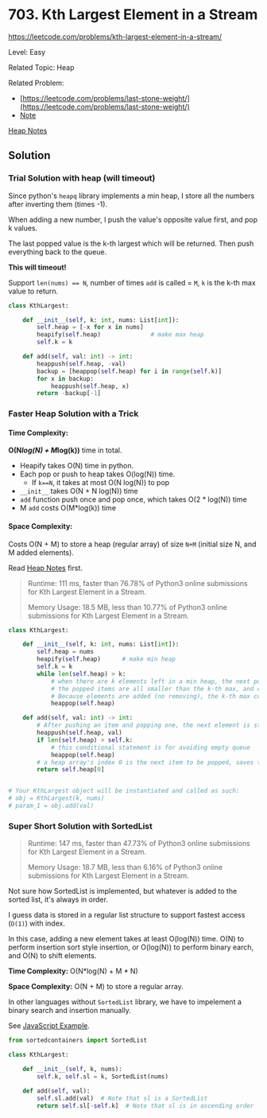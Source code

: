 # 703. Kth Largest Element in a Stream

https://leetcode.com/problems/kth-largest-element-in-a-stream/

Level: Easy

Related Topic: Heap

Related Problem:

- [https://leetcode.com/problems/last-stone-weight/](https://leetcode.com/problems/last-stone-weight/)
- [Note](../1046.Last-Stone-Weight/README.md)

[Heap Notes](../../../Technique/heap.md)

## Solution

### Trial Solution with heap (will timeout)

Since python's `heapq` library implements a min heap, I store all the numbers after inverting them (times -1).

When adding a new number, I push the value's opposite value first, and pop k values.

The last popped value is the k-th largest which will be returned. Then push everything back to the queue.

**This will timeout!**

Support `len(nums) == N`, number of times `add` is called = `M`, `k` is the k-th max value to return.

```python
class KthLargest:

    def __init__(self, k: int, nums: List[int]):
        self.heap = [-x for x in nums]
        heapify(self.heap)				# make max heap
        self.k = k

    def add(self, val: int) -> int:
        heappush(self.heap, -val)
        backup = [heappop(self.heap) for i in range(self.k)]
        for x in backup:
            heappush(self.heap, x)
        return -backup[-1]
```

### Faster Heap Solution with a Trick

#### Time Complexity:

**O(N*log(N) + M*log(k))** time in total.

- Heapify takes O(N) time in python.
- Each pop or push to heap takes O(log(N)) time.
  - If `k==N`, it takes at most O(N log(N)) to pop
- `__init__` takes O(N + N log(N)) time
- `add` function push once and pop once, which takes O(2 \* log(N)) time
- M `add` costs O(M\*log(k)) time

#### Space Complexity:

Costs O(N + M) to store a heap (regular array) of size `N+M` (initial size N, and M added elements).

Read [Heap Notes](../../../Technique/heap.md) first.

> Runtime: 111 ms, faster than 76.78% of Python3 online submissions for Kth Largest Element in a Stream.
> 
> Memory Usage: 18.5 MB, less than 10.77% of Python3 online submissions for Kth Largest Element in a Stream.

```python
class KthLargest:

    def __init__(self, k: int, nums: List[int]):
        self.heap = nums
        heapify(self.heap)      # make min heap
        self.k = k
        while len(self.heap) > k:
            # when there are k elements left in a min heap, the next popped value should be the k-th max value
			# the popped items are all smaller than the k-th max, and could never become the k-th max.
			# Because elements are added (no removing), the k-th max could only get larger and larger.
            heappop(self.heap)

    def add(self, val: int) -> int:
		# After pushing an item and popping one, the next element is still the k-th max.
        heappush(self.heap, val)
        if len(self.heap) > self.k:
			# this conditional statement is for avoiding empty queue
            heappop(self.heap)
        # a heap array's index 0 is the next item to be popped, saves time from popping and pushing again
        return self.heap[0]


# Your KthLargest object will be instantiated and called as such:
# obj = KthLargest(k, nums)
# param_1 = obj.add(val)
```

### Super Short Solution with SortedList

> Runtime: 147 ms, faster than 47.73% of Python3 online submissions for Kth Largest Element in a Stream.
> 
> Memory Usage: 18.7 MB, less than 6.16% of Python3 online submissions for Kth Largest Element in a Stream.

Not sure how SortedList is implemented, but whatever is added to the sorted list, it's always in order.

I guess data is stored in a regular list structure to support fastest access (`O(1)`) with index.

In this case, adding a new element takes at least O(log(N)) time. O(N) to perform insertion sort style insertion, or O(log(N)) to perform binary earch, and O(N) to shift elements.

**Time Complexity:** O(N*log(N) + M * N)

**Space Complexity:** O(N + M) to store a regular array.

In other languages without `SortedList` library, we have to impelement a binary search and insertion manually.

See [JavaScript Example](https://leetcode.com/problems/kth-largest-element-in-a-stream/discuss/291297/JavaScript-Binary-Search).

```python
from sortedcontainers import SortedList

class KthLargest:

    def __init__(self, k, nums):
        self.k, self.sl = k, SortedList(nums)

    def add(self, val):
        self.sl.add(val)  # Note that sl is a SortedList
        return self.sl[-self.k]  # Note that sl is in ascending order
```
